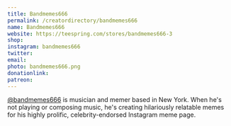 ```yaml
---
title: Bandmemes666
permalink: /creatordirectory/bandmemes666
name: Bandmemes666
website: https://teespring.com/stores/bandmemes666-3
shop:
instagram: bandmemes666
twitter:
email: 
photo: bandmemes666.png
donationlink:
patreon:
---
```

[@bandmemes666](https://www.instagram.com/bandmemes666) is musician and memer based in New York. When he's not playing or composing music, he's creating hilariously relatable memes for his highly prolific, celebrity-endorsed Instagram meme page.
